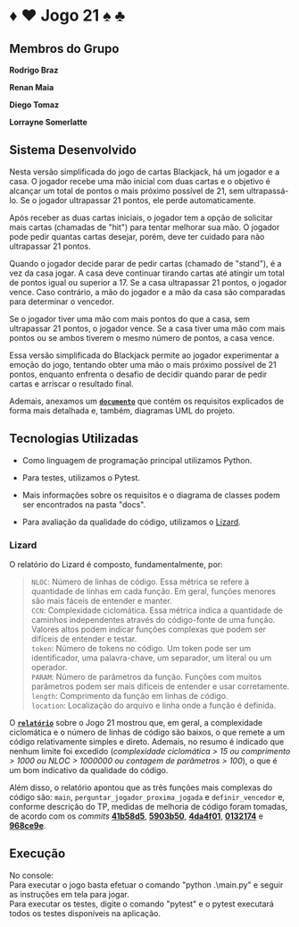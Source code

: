 

# ♦ ♥  Jogo 21  ♠ ♣

## Membros do Grupo

**Rodrigo Braz**

**Renan Maia**

**Diego Tomaz**

**Lorrayne Somerlatte**

## Sistema Desenvolvido

Nesta versão simplificada do jogo de cartas Blackjack, há um jogador e a casa. O jogador recebe uma mão inicial com duas cartas e o objetivo é alcançar um total de pontos o mais próximo possível de 21, sem ultrapassá-lo. Se o jogador ultrapassar 21 pontos, ele perde automaticamente.

Após receber as duas cartas iniciais, o jogador tem a opção de solicitar mais cartas (chamadas de "hit") para tentar melhorar sua mão. O jogador pode pedir quantas cartas desejar, porém, deve ter cuidado para não ultrapassar 21 pontos.

Quando o jogador decide parar de pedir cartas (chamado de "stand"), é a vez da casa jogar. A casa deve continuar tirando cartas até atingir um total de pontos igual ou superior a 17. Se a casa ultrapassar 21 pontos, o jogador vence. Caso contrário, a mão do jogador e a mão da casa são comparadas para determinar o vencedor.

Se o jogador tiver uma mão com mais pontos do que a casa, sem ultrapassar 21 pontos, o jogador vence. Se a casa tiver uma mão com mais pontos ou se ambos tiverem o mesmo número de pontos, a casa vence.

Essa versão simplificada do Blackjack permite ao jogador experimentar a emoção do jogo, tentando obter uma mão o mais próximo possível de 21 pontos, enquanto enfrenta o desafio de decidir quando parar de pedir cartas e arriscar o resultado final.

Ademais, anexamos um [**`documento`**](https://github.com/maiarenan/TP-Eng-Software-2/blob/main/docs/21%20python.pdf) que contém os requisitos explicados de forma mais detalhada e, também, diagramas UML do projeto.

## Tecnologias Utilizadas

- Como linguagem de programação principal utilizamos Python.

- Para testes, utilizamos o Pytest.

- Mais informações sobre os requisitos e o diagrama de classes podem ser encontrados na pasta "docs".
- Para avaliação da qualidade do código, utilizamos o [Lizard](https://github.com/terryyin/lizard).

### Lizard
O relatório do Lizard é composto, fundamentalmente, por:

>`NLOC`: Número de linhas de código. Essa métrica se refere à quantidade de linhas em cada função. Em geral, funções menores são mais fáceis de entender e manter. </br>
>`CCN`: Complexidade ciclomática. Essa métrica indica a quantidade de caminhos independentes através do código-fonte de uma função. Valores altos podem indicar funções complexas que podem ser difíceis de entender e testar.</br>
>`token`: Número de tokens no código. Um token pode ser um identificador, uma palavra-chave, um separador, um literal ou um operador.</br>
>`PARAM`: Número de parâmetros da função. Funções com muitos parâmetros podem ser mais difíceis de entender e usar corretamente.</br>
>`length`: Comprimento da função em linhas de código.</br>
>`location`: Localização do arquivo e linha onde a função é definida.</br>

O [**`relatório`**](https://github.com/maiarenan/TP-Eng-Software-2/blob/main/relatorio_lizard.txt)  sobre o Jogo 21 mostrou que, em geral, a complexidade ciclomática e o número de linhas de código são baixos, o que remete a um código relativamente simples e direto. Ademais, no resumo é indicado que nenhum limite foi excedido (*complexidade ciclomática > 15 ou comprimento > 1000 ou NLOC > 1000000 ou contagem de parâmetros > 100*), o que é um bom indicativo da qualidade do código.

Além disso, o relatório apontou que as três funções mais complexas do código são: `main`, `perguntar_jogador_proxima_jogada` e `definir_vencedor` e, conforme descrição do TP, medidas de melhoria de código foram tomadas, de acordo com os *commits* [**41b58d5**](https://github.com/maiarenan/TP-Eng-Software-2/commit/41b58d55debceb7b0f86f5cfe0d22b07a13b8174), [**5903b50**](https://github.com/maiarenan/TP-Eng-Software-2/commit/5903b507b23d91a393d3e73abd40e46f07a11595), [**4da4f01**](https://github.com/maiarenan/TP-Eng-Software-2/commit/4da4f01b0766615b8499adec17e267342e9974d9), [**0132174**](https://github.com/maiarenan/TP-Eng-Software-2/commit/0132174a8c9fad952b676afa4298e02aba430714) e [**968ce9e**](https://github.com/maiarenan/TP-Eng-Software-2/commit/968ce9e68b3055b9a971c98c76529f57bd92810e).

## Execução
No console:</br>
Para executar o jogo basta efetuar o comando "python .\main.py" e seguir as instruções em tela para jogar. </br>
Para executar os testes, digite o comando "pytest" e o pytest executará todos os testes disponíveis na aplicação.
